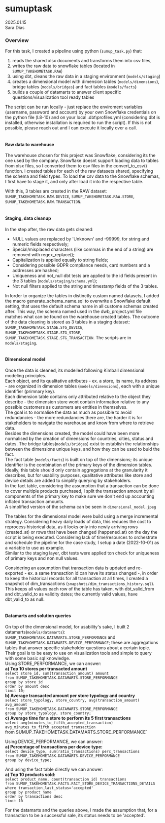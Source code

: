 # sumuptask
2025.01.15\
Sara Dias

### Overview
For this task, I created a pipeline using python (`sumup_task.py`) that:
1. reads the shared xlsx documents and transforms them into csv files,
2. writes the raw data to snowflake tables (located in `SUMUP_TAKEHOMETASK.RAW`)
3. using dbt, cleans the raw data in a staging environment (`models/staging`)
4. creates a dimensional model with dimension tables (`models/dimensions`), bridge tables (`models/bridges`) and fact tables (`models/facts`) 
5. builds a couple of datamarts to answer client specific questions/visualization tool ready tables

The script can be run locally - just replace the enviroment variables (username, password and account) by your own Snowflake credentials on the python file (l.8-10) and on your local .dbt\profiles.yml (considering dbt is installed, otherwise installation is required to run the script).
If this is not possible, please reach out and I can execute it locally over a call.
<br/>
<br/>
#### Raw data to warehouse
The warehouse chosen for this project was Snowflake, considering its the one used by the company. Snowflake doesnt support loading data to tables from xlsx files, so I converted them to csv files in the convert_to_csv() function.
I created tables for each of the raw datasets shared, specifying the schema and field types.
To load the csv data to the Snowflake schemas, I first have to stage it, and only after load it into the respective table.

With this, 3 tables are created in the RAW dataset: `SUMUP_TAKEHOMETASK.RAW.DEVICE`, `SUMUP_TAKEHOMETASK.RAW.STORE`, `SUMUP_TAKEHOMETASK.RAW.TRANSACTION`. 
<br/>
<br/>
#### Staging, data cleanup
In the step after, the raw data gets cleaned: 
- NULL values are  replaced by 'Unknown' and -99999, for string and numeric fields respectively;
- Special/misplaced characters (like commas in the  end of a string) are removed with regex_replace();
- Capitalization is applied equally to string fields;
- Considering possible GDPR compliance needs, card numbers and a addresses are hashed;
- Uniqueness and not_null dbt tests are applied to the id fields present in the 3 tables (`models/staging/schema.yml`);
- Not null filters applied to the string and timestamp fields of the 3 tables.

In lorder to organize the tables in distinctly custom named datasets, I added the macro generate_schema_name.sql to overwrite a Snowflake default setting, that uses the default schema name in all custome schemas created after. This way, the schema named used in the dwb_project.yml file matches what can be found on the warehouse created tables.
The outcome of the data cleaning is stored as 3 tables in a staging dataset: `SUMUP_TAKEHOMETASK.STAGE.STG_DEVICE`, `SUMUP_TAKEHOMETASK.STAGE.STG_STORE`, `SUMUP_TAKEHOMETASK.STAGE.STG_TRANSACTION`. The scripts are in `models/staging`.
<br/>
<br/>
#### Dimensional model
Once the data is cleaned, its modelled following Kimball dimensional modeling principles. \
Each object, and its qualitative attributes - ex. a store, its name, its address - are organized in dimension tables (`models/dimensions`), each with a unique identifier (primnary key). \
Each dimension table contains only attributed relative to the object they describe - the dimension store wont contain information relative to any possible customers as customers are entities in themselves.\
The goal is to normalise the data as much as possible to avoid redundancies - the more redundancies there are, the harder it is for stakeholders to navigate the warehouse and know from where to retrieve data.\
Besides the dimensions created, the model could have been more normalised by the creation of dimensions for countries, cities, status and dates.
The bridge tables(`models/bridges`) exist to establish the relationships between the dimensions unique keys, and how they  can be  used to buid the fact.\
The fact table (`models/facts`) is built on top of the dimensions; its unique identifier is the combination of the primary keys of the dimension tables. Ideally, this table should only contain aggregations at the granularity it describes, but for usability purposes, qualitative attributes like store and device details are added to simplify querying by stakeholders.\
In the fact table, considering the assumption that a transaction can be done to cover multiple products purchased, I split the transaction amount by all components of the primary key to make sure we don't end up accounting inflated transaction amounts. \
A simplified version of the schema can be seen in `dimensional_model.jpeg`

The tables for the dimensional model were build using a merge incremental strategy. Considering heavy daily loads of data, this reduces the cost to reprocess historical data, as it looks only into newly arriving rows (created_at) or rows that have been changed (happened_at) on the day the script is being executed. Considering lack of time/resources to orchestrate and schedule the pipeline for the case study, I setup a date (2022-10-01) as a variable to use as example.\
Similar to the staging layer, dbt tests were applied ton check for uniqueness of primary keys and non null values.

Considering an assumption that transaction data is updated and re-exported - ex. a same transaction id can have its status changed -, in order to keep the historical records for all transaction at all times, I created a snapshot of dim_transactions (`snapshots/dim_transactions_history.sql`). This keeps all values each row of the table has taken, with dbt_valid_from and dbt_valid_to as validity dates; the currently valid values, have dbt_valid_to as null.
<br/>
<br/>
#### Datamarts and solution queries
On top of the dimensional model, for usability's sake, I built 2 datamarts(`models/datamarts`): `SUMUP_TAKEHOMETASK.DATAMARTS.STORE_PERFORMANCE` and `SUMUP_TAKEHOMETASK.DATAMARTS.DEVICE_PERFORMANCE`; these are aggregations tables that answer specific stakeholder questions about a certain topic.\
Their goal is to be easy to use on visualization tools and simple to query with some basic sql knowledge.\
Using STORE_PERFORMANCE, we can answer: \
**a) Top 10 stores per transacted amount** \
`select store_id, sum(transaction_amount) amount ` \
`from SUMUP_TAKEHOMETASK.DATAMARTS.STORE_PERFORMANCE ` \
`group by store_id ` \
`order by amount desc ` \
`limit 10;`\
**b) Average transacted amount per store typology and country** \
`select store_typology, store_country, avg(transaction_amount) avg_amount`\
`from SUMUP_TAKEHOMETASK.DATAMARTS.STORE_PERFORMANCE` \
`group by store_typology, store_country;` \
**c) Average time for a store to perform its 5 first transactions**\
`select avg(minutes_to_fifth_accepted_transaction) avg_minutes_to_fifth_accepted_transaction` \
from SUMUP_TAKEHOMETASK.DATAMARTS.STORE_PERFORMANCE` 

Using DEVICE_PERFORMANCE, we can answer: \
**a) Percentage of transactions per device type:** \
`select device_type, sum(ratio_transactions) perc_transactions ` \
`from SUMUP_TAKEHOMETASK.DATAMARTS.DEVICE_PERFORMANCE` \
`group by device_type;` 

And using the fact table directly we can answer: \
**a) Top 10 products sold:** \
`select product_name, count(transaction_id) transactions` \
`from SUMUP_TAKEHOMETASK.FACTS.FACT_STORE_DEVICE_TRANSACTIONS_DETAILS` \
`where transaction_last_status='accepted' ` \
`group by product_name` \
`order by transactions desc` \
`limit 10`

For the datamarts and the queries above, I made  the assumption that, for a transaction to be a successful sale, its status needs  to be 'accepted'.
